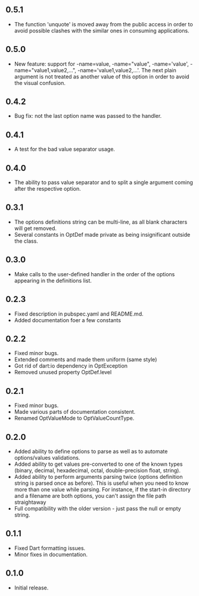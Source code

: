 ## 0.5.1

- The function 'unquote' is moved away from the public access in order to avoid possible clashes with the similar ones in consuming applications.

## 0.5.0

- New feature: support for -name=value, -name="value", -name='value', -name="value1,value2,...", -name='value1,value2,...'.
  The next plain argument is not treated as another value of this option in order to avoid the visual confusion.

## 0.4.2

- Bug fix: not the last option name was passed to the handler.

## 0.4.1

- A test for the bad value separator usage.

## 0.4.0

- The ability to pass value separator and to split a single argument coming after the respective option.

## 0.3.1

- The options definitions string can be multi-line, as all blank characters will get removed.
- Several constants in OptDef made private as being insignificant outside the class.

## 0.3.0

- Make calls to the user-defined handler in the order of the options appearing in the definitions list.

## 0.2.3

- Fixed description in pubspec.yaml and README.md.
- Added documentation foer a few constants

## 0.2.2

- Fixed minor bugs.
- Extended comments and made them uniform (same style)
- Got rid of dart:io dependency in OptException
- Removed unused property OptDef.level

## 0.2.1

- Fixed minor bugs.
- Made various parts of documentation consistent.
- Renamed OptValueMode to OptValueCountType.

## 0.2.0

- Added ability to define options to parse as well as to automate options/values validations.
- Added ability to get values pre-converted to one of the known types (binary, decimal, hexadecimal, octal, double-precision float, string).
- Added ability to perform arguments parsing twice (options definition string is parsed once as before). This is useful when you need to know more than one value while parsing. For instance, if the start-in directory and a filename are both options, you can't assign the file path straightaway
- Full compatibility with the older version - just pass the null or empty string.

## 0.1.1

- Fixed Dart formatting issues.
- Minor fixes in documentation.

## 0.1.0

- Initial release.
